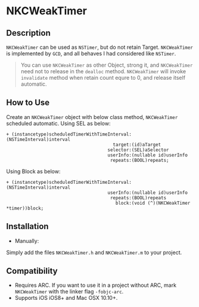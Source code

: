 NKCWeakTimer
===========

## Description

`NKCWeakTimer` can be used as `NSTimer`, but do not retain Target.
`NKCWeakTimer` is implemented by `GCD`, and all behaves I had considered like `NSTimer`.

>You can use `NKCWeakTimer` as other Object, strong it, and `NKCWeakTimer` need not to release in the `dealloc` method.
>`NKCWeakTimer` will invoke `invalidate` method when retain count equre to 0, and release itself automatic.

## How to Use

Create an `NKCWeakTimer` object with below class method, `NKCWeakTimer` scheduled automatic. 
Using SEL as below:

```objc
+ (instancetype)scheduledTimerWithTimeInterval:(NSTimeInterval)interval
                                        target:(id)aTarget
                                      selector:(SEL)aSelector
                                      userInfo:(nullable id)userInfo
                                       repeats:(BOOL)repeats;
```

Using Block as below:

```objc
+ (instancetype)scheduledTimerWithTimeInterval:(NSTimeInterval)interval
                                      userInfo:(nullable id)userInfo
                                       repeats:(BOOL)repeats
                                         block:(void (^)(NKCWeakTimer *timer))block;
```

## Installation

- Manually:

Simply add the files `NKCWeakTimer.h` and `NKCWeakTimer.m` to your project.

## Compatibility

- Requires ARC. If you want to use it in a project without ARC, mark ```NKCWeakTimer``` with the linker flag ```-fobjc-arc```.
- Supports iOS iOS8+ and Mac OSX 10.10+.
